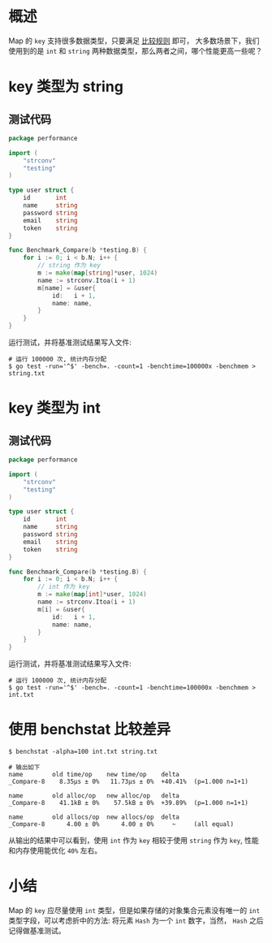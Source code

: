 # 概述

Map 的 `key` 支持很多数据类型，只要满足 [比较规则](https://mp.weixin.qq.com/s?__biz=Mzg5MzYyNjMxOQ==&mid=2247483856&idx=1&sn=71cb6a089f8118f5b273332bc6745433&chksm=c02ab370f75d3a6611c590439867a07ede7ad6efe23e83f79b0888f606cf25d388f649a873e1&token=1664433701&lang=zh_CN#rd) 即可，
大多数场景下，我们使用到的是 `int` 和 `string` 两种数据类型，那么两者之间，哪个性能更高一些呢？

# key 类型为 string

## 测试代码

```go
package performance

import (
	"strconv"
	"testing"
)

type user struct {
	id       int
	name     string
	password string
	email    string
	token    string
}

func Benchmark_Compare(b *testing.B) {
	for i := 0; i < b.N; i++ {
		// string 作为 key
		m := make(map[string]*user, 1024)
		name := strconv.Itoa(i + 1)
		m[name] = &user{
			id:   i + 1,
			name: name,
		}
	}
}
```

运行测试，并将基准测试结果写入文件:

```shell
# 运行 100000 次, 统计内存分配
$ go test -run='^$' -bench=. -count=1 -benchtime=100000x -benchmem > string.txt
```

# key 类型为 int

## 测试代码

```go
package performance

import (
	"strconv"
	"testing"
)

type user struct {
	id       int
	name     string
	password string
	email    string
	token    string
}

func Benchmark_Compare(b *testing.B) {
	for i := 0; i < b.N; i++ {
		// int 作为 key
		m := make(map[int]*user, 1024)
		name := strconv.Itoa(i + 1)
		m[i] = &user{
			id:   i + 1,
			name: name,
		}
	}
}
```

运行测试，并将基准测试结果写入文件:

```shell
# 运行 100000 次, 统计内存分配
$ go test -run='^$' -bench=. -count=1 -benchtime=100000x -benchmem > int.txt
```

# 使用 benchstat 比较差异

```shell
$ benchstat -alpha=100 int.txt string.txt 

# 输出如下
name        old time/op    new time/op    delta
_Compare-8    8.35µs ± 0%   11.73µs ± 0%  +40.41%  (p=1.000 n=1+1)

name        old alloc/op   new alloc/op   delta
_Compare-8    41.1kB ± 0%    57.5kB ± 0%  +39.89%  (p=1.000 n=1+1)

name        old allocs/op  new allocs/op  delta
_Compare-8      4.00 ± 0%      4.00 ± 0%     ~     (all equal)
```

从输出的结果中可以看到，使用 `int` 作为 `key` 相较于使用 `string` 作为 `key`, 性能和内存使用能优化 `40%` 左右。

# 小结

Map 的 `key` 应尽量使用 `int` 类型，但是如果存储的对象集合元素没有唯一的 `int` 类型字段，可以考虑折中的方法: 
将元素 `Hash` 为一个 `int` 数字，当然， `Hash` 之后记得做基准测试。
